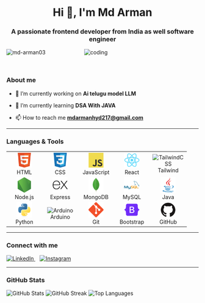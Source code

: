 <h1 align="center">Hi 👋, I'm Md Arman</h1>
<h3 align="center">A passionate frontend developer from India as well software engineer</h3>
<img align="right" alt="coding" src="https://i.pinimg.com/originals/91/6b/1c/916b1c0b9788ad87b9ccdfc71bbdadf3.gif" width="300">

<p align="left"> <img src="https://komarev.com/ghpvc/?username=md-arman03&label=Profile%20views&color=0e75b6&style=flat" alt="md-arman03" /> </p>

<p align="left"> <a href="https://twitter.com/" target="blank"><img src="https://img.shields.io/twitter/follow/?logo=twitter&style=for-the-badge" alt="" /></a> </p>

###  About me

- 🔭 I’m currently working on **Ai telugu model LLM**

- 🌱 I’m currently learning **DSA With JAVA**

- 📫 How to reach me **mdarmanhyd217@gmail.com**
---

### Languages & Tools


<table> <tr> <td align="center" width="80"> <img src="https://raw.githubusercontent.com/devicons/devicon/master/icons/html5/html5-original.svg" width="40" height="40" alt="HTML5"/><br/>HTML </td> <td align="center" width="80"> <img src="https://raw.githubusercontent.com/devicons/devicon/master/icons/css3/css3-original.svg" width="40" height="40" alt="CSS3"/><br/>CSS </td> <td align="center" width="80"> <img src="https://raw.githubusercontent.com/devicons/devicon/master/icons/javascript/javascript-original.svg" width="40" height="40" alt="JavaScript"/><br/>JavaScript </td> <td align="center" width="80"> <img src="https://raw.githubusercontent.com/devicons/devicon/master/icons/react/react-original.svg" width="40" height="40" alt="React"/><br/>React </td> <td align="center" width="80"> <img src="https://www.vectorlogo.zone/logos/tailwindcss/tailwindcss-icon.svg" width="40" height="40" alt="TailwindCSS"/><br/>Tailwind </td> </tr> <tr> <td align="center" width="80"> <img src="https://raw.githubusercontent.com/devicons/devicon/master/icons/nodejs/nodejs-original.svg" width="40" height="40" alt="Node.js"/><br/>Node.js </td> <td align="center" width="80"> <img src="https://raw.githubusercontent.com/devicons/devicon/master/icons/express/express-original.svg" width="40" height="40" alt="Express"/><br/>Express </td> <td align="center" width="80"> <img src="https://raw.githubusercontent.com/devicons/devicon/master/icons/mongodb/mongodb-original.svg" width="40" height="40" alt="MongoDB"/><br/>MongoDB </td> <td align="center" width="80"> <img src="https://raw.githubusercontent.com/devicons/devicon/master/icons/mysql/mysql-original-wordmark.svg" width="40" height="40" alt="MySQL"/><br/>MySQL </td> <td align="center" width="80"> <img src="https://raw.githubusercontent.com/devicons/devicon/master/icons/java/java-original.svg" width="40" height="40" alt="Java"/><br/>Java </td> </tr> <tr> <td align="center" width="80"> <img src="https://raw.githubusercontent.com/devicons/devicon/master/icons/python/python-original.svg" width="40" height="40" alt="Python"/><br/>Python </td> <td align="center" width="80"> <img src="https://cdn.worldvectorlogo.com/logos/arduino-1.svg" width="40" height="40" alt="Arduino"/><br/>Arduino </td> <td align="center" width="80"> <img src="https://raw.githubusercontent.com/devicons/devicon/master/icons/git/git-original.svg" width="40" height="40" alt="Git"/><br/>Git </td> <td align="center" width="80"> <img src="https://raw.githubusercontent.com/devicons/devicon/master/icons/bootstrap/bootstrap-plain.svg" width="40" height="40" alt="Bootstrap"/><br/>Bootstrap </td> <td align="center" width="80"> <img src="https://raw.githubusercontent.com/devicons/devicon/master/icons/github/github-original.svg" width="40" height="40" alt="GitHub"/><br/>GitHub </td> </tr> </table>


---


###  Connect with me

<p align="left">
  <a href="https://linkedin.com/in/md arman" target="blank">
    <img src="https://raw.githubusercontent.com/rahuldkjain/github-profile-readme-generator/master/src/images/icons/Social/linked-in-alt.svg" alt="LinkedIn" width="30" />
  </a>&nbsp;&nbsp;
  <a href="https://instagram.com/sigma_dosase" target="blank">
    <img src="https://raw.githubusercontent.com/rahuldkjain/github-profile-readme-generator/master/src/images/icons/Social/instagram.svg" alt="Instagram" width="30" />
  </a>
</p>

---

###  GitHub Stats

<p >
  <img src="https://github-readme-stats.vercel.app/api?username=md-arman03&show_icons=true&theme=default" alt="GitHub Stats" />

  <img src="https://github-readme-streak-stats.herokuapp.com/?user=md-arman03&theme=default" alt="GitHub Streak" />
  


  <img src="https://github-readme-stats.vercel.app/api/top-langs?username=md-arman03&show_icons=true&layout=compact" alt="Top Languages" />

</p>



